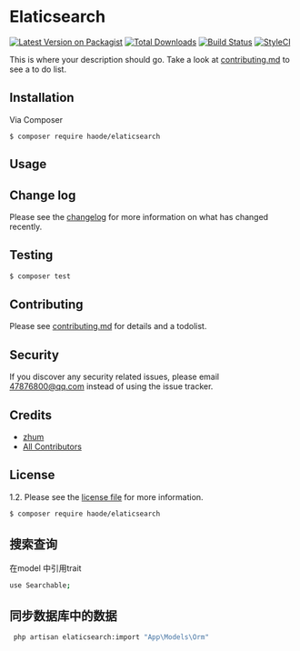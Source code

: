 # Elaticsearch

[![Latest Version on Packagist][ico-version]][link-packagist]
[![Total Downloads][ico-downloads]][link-downloads]
[![Build Status][ico-travis]][link-travis]
[![StyleCI][ico-styleci]][link-styleci]

This is where your description should go. Take a look at [contributing.md](contributing.md) to see a to do list.

## Installation

Via Composer

``` 
$ composer require haode/elaticsearch
```

## Usage

## Change log

Please see the [changelog](changelog.md) for more information on what has changed recently.

## Testing

``` bash
$ composer test
```

## Contributing

Please see [contributing.md](contributing.md) for details and a todolist.

## Security

If you discover any security related issues, please email 47876800@qq.com instead of using the issue tracker.

## Credits

- [zhum][link-author]
- [All Contributors][link-contributors]

## License

1.2. Please see the [license file](license.md) for more information.

[ico-version]: https://img.shields.io/packagist/v/haode/elaticsearch.svg?style=flat-square
[ico-downloads]: https://img.shields.io/packagist/dt/haode/elaticsearch.svg?style=flat-square
[ico-travis]: https://img.shields.io/travis/haode/elaticsearch/master.svg?style=flat-square
[ico-styleci]: https://styleci.io/repos/12345678/shield

[link-packagist]: https://packagist.org/packages/haode/elaticsearch
[link-downloads]: https://packagist.org/packages/haode/elaticsearch
[link-travis]: https://travis-ci.org/haode/elaticsearch
[link-styleci]: https://styleci.io/repos/12345678
[link-author]: https://github.com/haode
[link-contributors]: ../../contributors


``` bash
$ composer require haode/elaticsearch
```
## 搜索查询
在model 中引用trait
``` bash
use Searchable;
```
## 同步数据库中的数据
``` bash
 php artisan elaticsearch:import "App\Models\Orm"
```

